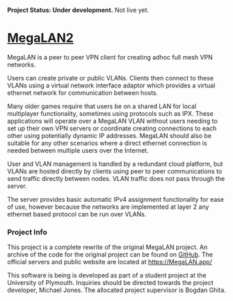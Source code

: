 **Project Status: Under development.** Not live yet.
# [MegaLAN2](https://megalan.app/)
MegaLAN is a peer to peer VPN client for creating adhoc full mesh VPN networks.

Users can create private or public VLANs. Clients then connect to these VLANs using a virtual network interface adaptor which provides a virtual ethernet network for communication between hosts.

Many older games require that users be on a shared LAN for local multiplayer functionality, sometimes using protocols such as IPX. These applications will operate over a MegaLAN VLAN without users needing to set up their own VPN servers or coordinate creating connections to each other using potentially dynamic IP addresses. MegaLAN should also be suitable for any other scenarios where a direct ethernet connection is needed between multiple users over the Internet.

User and VLAN management is handled by a redundant cloud platform, but VLANs are hosted directly by clients using peer to peer communications to send traffic directly between nodes. VLAN traffic does not pass through the server.

The server provides basic automatic IPv4 assignment functionality for ease of use, however because the networks are implemented at layer 2 any ethernet based protocol can be run over VLANs.

### Project Info
This project is a complete rewrite of the original MegaLAN project. An archive of the code for the original project can be found on [GitHub](https://github.com/NotMikeDEV/MegaLAN). The official servers and public website are located at https://MegaLAN.app/

This software is being is developed as part of a student project at the University of Plymouth. Inquiries should be directed towards the project developer, Michael Jones. The allocated project supervisor is Bogdan Ghita.
